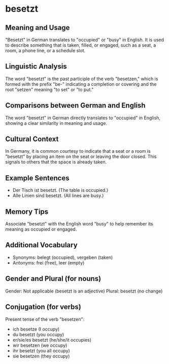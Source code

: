 # besetzt
## Meaning and Usage
"Besetzt" in German translates to "occupied" or "busy" in English. It is used to describe something that is taken, filled, or engaged, such as a seat, a room, a phone line, or a schedule slot.

## Linguistic Analysis
The word "besetzt" is the past participle of the verb "besetzen," which is formed with the prefix "be-" indicating a completion or covering and the root "setzen" meaning "to set" or "to put." 

## Comparisons between German and English
The word "besetzt" in German directly translates to "occupied" in English, showing a clear similarity in meaning and usage.

## Cultural Context
In Germany, it is common courtesy to indicate that a seat or a room is "besetzt" by placing an item on the seat or leaving the door closed. This signals to others that the space is already taken.

## Example Sentences
- Der Tisch ist besetzt. (The table is occupied.)
- Alle Linien sind besetzt. (All lines are busy.)

## Memory Tips
Associate "besetzt" with the English word "busy" to help remember its meaning as occupied or engaged.

## Additional Vocabulary
- Synonyms: belegt (occupied), vergeben (taken)
- Antonyms: frei (free), leer (empty)

## Gender and Plural (for nouns)
Gender: Not applicable (besetzt is an adjective)
Plural: besetzt (no change)

## Conjugation (for verbs)
Present tense of the verb "besetzen":
- ich besetze (I occupy)
- du besetzt (you occupy)
- er/sie/es besetzt (he/she/it occupies)
- wir besetzen (we occupy)
- ihr besetzt (you all occupy)
- sie besetzen (they occupy)